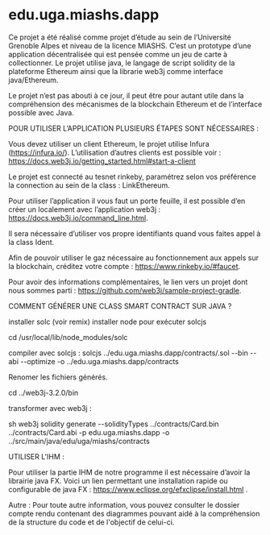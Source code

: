# edu.uga.miashs.dapp

Ce projet a été réalisé comme projet d’étude au sein de l’Université Grenoble Alpes et niveau de la licence MIASHS. C’est un prototype d’une application décentralisée qui est pensée comme un jeu de carte à collectionner. Le projet utilise java, le langage de script solidity de la plateforme Ethereum ainsi que la librarie web3j comme interface java/Ethereum.

Le projet n’est pas abouti à ce jour, il peut être pour autant utile dans la compréhension des mécanismes de la blockchain Ethereum et de l’interface possible avec Java.

POUR UTILISER L’APPLICATION PLUSIEURS ÉTAPES SONT NÉCESSAIRES :

Vous devez utiliser un client Ethereum, le projet utilise Infura (https://infura.io/).
L’utilisation d’autres clients est possible voir : https://docs.web3j.io/getting_started.html#start-a-client

Le projet est connecté au tesnet rinkeby, paramétrez selon vos préférence la connection au sein de la class : LinkEthereum.


Pour utiliser l’application il vous faut un porte feuille, il est possible d’en créer un localement avec l’application web3j : https://docs.web3j.io/command_line.html.

Il sera nécessaire d’utiliser vos propre identifiants quand vous faites appel à la class Ident.

Afin de pouvoir utiliser le gaz nécessaire au fonctionnement aux appels sur la blockchain, créditez votre compte : https://www.rinkeby.io/#faucet.

Pour avoir des informations complémentaires, le lien vers un projet dont nous sommes parti : https://github.com/web3j/sample-project-gradle.


COMMENT GÉNÉRER UNE CLASS SMART CONTRACT SUR JAVA ?

installer solc (voir remix)
installer node pour exécuter solcjs

cd /usr/local/lib/node_modules/solc

compiler avec solcjs : solcjs ../edu.uga.miashs.dapp/contracts/<contract>.sol --bin --abi --optimize -o ../edu.uga.miashs.dapp/contracts

Renomer les fichiers générés.

cd ../web3j-3.2.0/bin

transformer avec web3j : 

sh web3j solidity generate --solidityTypes ../contracts/Card.bin ../contracts/Card.abi -p edu.uga.miashs.dapp -o ../src/main/java/edu/uga/miashs/contracts


UTILISER L'IHM : 

Pour utiliser la partie IHM de notre programme il est nécessaire d’avoir la librairie java FX.
Voici un lien permettant une installation rapide ou configurable de java FX :
https://www.eclipse.org/efxclipse/install.html .


Autre : 
Pour toute autre information, vous pouvez consulter le dossier compte rendu contenant des diagrammes pouvant aidé à la compréhension de la structure du code et de l'objectif de celui-ci.



